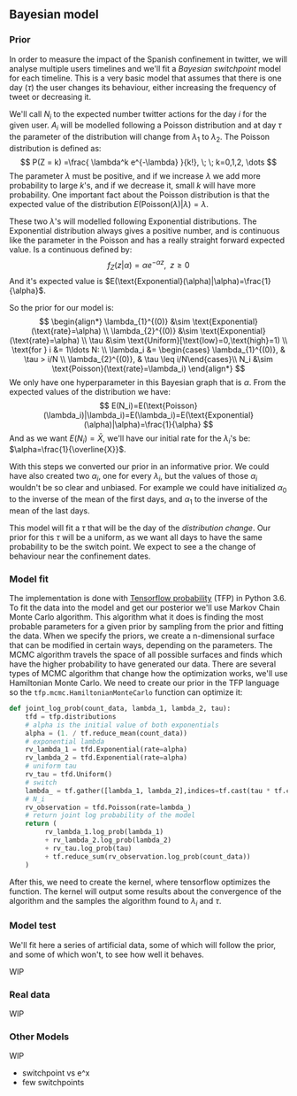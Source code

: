 ## Bayesian model

### Prior

In order to measure the impact of the Spanish confinement in twitter, we will analyse multiple users timelines and we'll fit a *Bayesian switchpoint* model for each timeline. This is a very basic model that assumes that there is one day ($\tau$) the user changes its behaviour, either increasing the frequency of tweet or decreasing it.

We'll call $N_{i}$ to the expected number twitter actions for the day $i$ for the given user. $A_i$ will be modelled following a $\text{Poisson}$ distribution and at day $\tau$ the parameter of the distribution will change from $\lambda_1$ to $\lambda_2$.  The $\text{Poisson}$ distribution is defined as:
$$
P(Z = k) =\frac{ \lambda^k e^{-\lambda} }{k!}, \; \; k=0,1,2, \dots 
$$
The parameter $\lambda$ must be positive, and if we increase $\lambda$ we add more probability to large $k$'s, and if we decrease it, small $k$ will have more probability. One important fact about the $\text{Poisson}$ distribution is that the expected value of the distribution $E(\text{Poisson}(\lambda)|\lambda)=\lambda$.

These two $\lambda$'s will modelled following $\text{Exponential}$ distributions. The $\text{Exponential}$ distribution always gives a positive number, and is continuous like the parameter in the $\text{Poisson}$ and has a really straight forward expected value. Is a continuous defined by:
$$
f_Z(z | \alpha) = \alpha e^{-\alpha z }, \;\; z\ge 0
$$
And it's expected value is $E(\text{Exponential}(\alpha)|\alpha)=\frac{1}{\alpha}$.

So the prior for our model is:
$$
\begin{align*}
\lambda_{1}^{(0)} &\sim \text{Exponential}(\text{rate}=\alpha) \\
\lambda_{2}^{(0)} &\sim \text{Exponential}(\text{rate}=\alpha) \\
\tau &\sim \text{Uniform}[\text{low}=0,\text{high}=1) \\
\text{for }  i &= 1\ldots N: \\
\lambda_i &= \begin{cases} \lambda_{1}^{(0)}, & \tau > i/N \\ \lambda_{2}^{(0)}, &   \tau \leq i/N\end{cases}\\
 N_i &\sim \text{Poisson}(\text{rate}=\lambda_i)
\end{align*}
$$
We only have one hyperparameter in this Bayesian graph that is $\alpha$. From the expected values of the distribution we have:
$$
E(N_i)=E(\text{Poisson}(\lambda_i)|\lambda_i)=E(\lambda_i)=E(\text{Exponential}(\alpha)|\alpha)=\frac{1}{\alpha}
$$
And as we want $E(N_i)=\bar{X}$, we'll have our initial rate for the $\lambda_i$'s be: $\alpha=\frac{1}{\overline{X}}$.

With this steps we converted our prior in an informative prior. We could have also created two $\alpha_i$, one for every $\lambda_i$, but the values of those $\alpha_i$ wouldn't be so clear and unbiased. For example we could have initialized $\alpha_0$ to the inverse of the mean of the first days, and $\alpha_1$ to the inverse of the mean of the last days.

This model will fit a $\tau$ that will be the day of the _distribution change_. Our prior for this $\tau$ will be a uniform, as we want all days to have the same probability to be the switch point. We expect to see a the change of behaviour near the confinement dates.

### Model fit

The implementation is done with [Tensorflow probability](https://www.tensorflow.org/probability/) (TFP) in Python 3.6. To fit the data into the model and get our posterior we'll use Markov Chain Monte Carlo algorithm. This algorithm what it does is finding the most probable parameters for a given prior by sampling from the prior and fitting the data. When we specify the priors, we create a n-dimensional surface that can be modified in certain ways, depending on the parameters. The MCMC algorithm travels the space of all possible surfaces and finds which have the higher probability to have generated our data. There are several types of MCMC algorithm that change how the optimization works, we'll use Hamiltonian Monte Carlo. We need to create our prior in the TFP language so the `tfp.mcmc.HamiltonianMonteCarlo` function can optimize it:

```python
def joint_log_prob(count_data, lambda_1, lambda_2, tau):
    tfd = tfp.distributions
    # alpha is the initial value of both exponentials
    alpha = (1. / tf.reduce_mean(count_data))
    # exponential lambda
    rv_lambda_1 = tfd.Exponential(rate=alpha)
    rv_lambda_2 = tfd.Exponential(rate=alpha)
	# uniform tau
    rv_tau = tfd.Uniform()
	# switch
    lambda_ = tf.gather([lambda_1, lambda_2],indices=tf.cast(tau * tf.cast(tf.size(count_data), dtype=tf.float32) <= tf.cast(tf.range(tf.size(count_data)), dtype=tf.float32), dtype=tf.int32))
    # N_i
    rv_observation = tfd.Poisson(rate=lambda_)
	# return joint log probability of the model
    return (
         rv_lambda_1.log_prob(lambda_1)
         + rv_lambda_2.log_prob(lambda_2)
         + rv_tau.log_prob(tau)
         + tf.reduce_sum(rv_observation.log_prob(count_data))
    )
```
After this, we need to create the kernel, where tensorflow optimizes the function. The kernel will output some results about the convergence of the algorithm and the samples the algorithm found to $\lambda_i$ and $\tau$.

### Model test

We'll fit here a series of artificial data, some of which will follow the prior, and some of which won't, to see how well it behaves. 

WIP

### Real data

WIP

### Other Models

WIP

- switchpoint vs e^x
- few switchpoints

<!--stackedit_data:
eyJoaXN0b3J5IjpbLTE0OTEzNDQyNTYsNDU1MjY1NTgwXX0=
-->